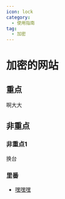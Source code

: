 ```yaml
---
icon: lock
category:
  - 使用指南
tag:
  - 加密
---
```


<!-- 页面的第一个标题 #XXX 为页面标题 -->
# 加密的网站

## 重点
啊大大
## 非重点

### 非重点1
换台

### 里番
- [嘿嘿嘿](https://moduzy10.com/list6/)
